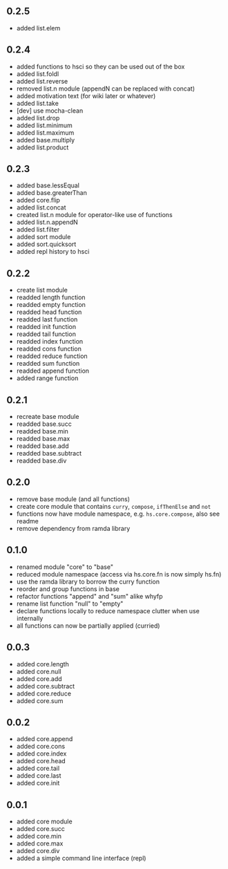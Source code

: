 0.2.5
-----

* added list.elem

0.2.4
-----

* added functions to hsci so they can be used out of the box
* added list.foldl
* added list.reverse
* removed list.n module (appendN can be replaced with concat)
* added motivation text (for wiki later or whatever)
* added list.take
* [dev] use mocha-clean
* added list.drop
* added list.minimum
* added list.maximum
* added base.multiply
* added list.product

0.2.3
-----

* added base.lessEqual
* added base.greaterThan
* added core.flip
* added list.concat
* created list.n module for operator-like use of functions
* added list.n.appendN
* added list.filter
* added sort module
* added sort.quicksort
* added repl history to hsci

0.2.2
-----

* create list module
* readded length function
* readded empty function
* readded head function
* readded last function
* readded init function
* readded tail function
* readded index function
* readded cons function
* readded reduce function
* readded sum function
* readded append function
* added range function

0.2.1
-----

* recreate base module
* readded base.succ
* readded base.min
* readded base.max
* readded base.add
* readded base.subtract
* readded base.div

0.2.0
-----

* remove base module (and all functions)
* create core module that contains `curry`, `compose`, `ifThenElse` and `not`
* functions now have module namespace, e.g. `hs.core.compose`, also see readme
* remove dependency from ramda library

0.1.0
-----

* renamed module "core" to "base"
* reduced module namespace (access via hs.core.fn is now simply hs.fn)
* use the ramda library to borrow the curry function
* reorder and group functions in base
* refactor functions "append" and "sum" alike whyfp
* rename list function "null" to "empty"
* declare functions locally to reduce namespace clutter when use internally
* all functions can now be partially applied (curried)

0.0.3
-----

* added core.length
* added core.null
* added core.add
* added core.subtract
* added core.reduce
* added core.sum

0.0.2
-----

* added core.append
* added core.cons
* added core.index
* added core.head
* added core.tail
* added core.last
* added core.init

0.0.1
-----

* added core module
* added core.succ
* added core.min
* added core.max
* added core.div
* added a simple command line interface (repl)

